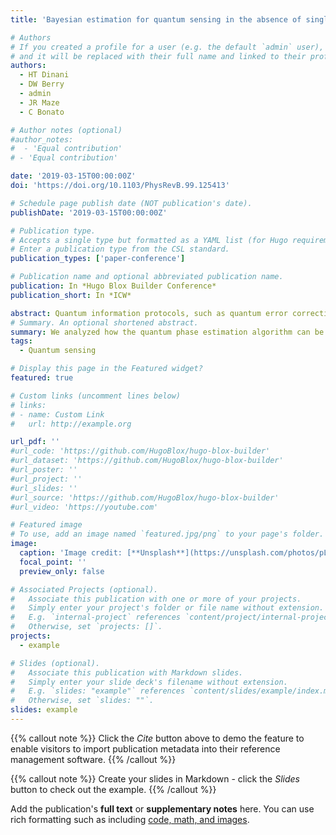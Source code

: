 ```yaml
---
title: 'Bayesian estimation for quantum sensing in the absence of single-shot detection'

# Authors
# If you created a profile for a user (e.g. the default `admin` user), write the username (folder name) here
# and it will be replaced with their full name and linked to their profile.
authors:
  - HT Dinani
  - DW Berry
  - admin
  - JR Maze 
  - C Bonato

# Author notes (optional)
#author_notes:
#  - 'Equal contribution'
# - 'Equal contribution'

date: '2019-03-15T00:00:00Z'
doi: 'https://doi.org/10.1103/PhysRevB.99.125413'

# Schedule page publish date (NOT publication's date).
publishDate: '2019-03-15T00:00:00Z'

# Publication type.
# Accepts a single type but formatted as a YAML list (for Hugo requirements).
# Enter a publication type from the CSL standard.
publication_types: ['paper-conference']

# Publication name and optional abbreviated publication name.
publication: In *Hugo Blox Builder Conference*
publication_short: In *ICW*

abstract: Quantum information protocols, such as quantum error correction and quantum phase estimation, have been widely used to enhance the performance of quantum sensors. While these protocols have relied on single-shot detection, in most practical applications only an averaged readout is available, as in the case of room-temperature sensing with the electron spin associated with a nitrogen-vacancy center in diamond. Here, we theoretically investigate the application of the quantum phase estimation algorithm for high dynamic-range magnetometry, when single-shot readout is not available. We show that, even in this case, Bayesian estimation provides a natural way to efficiently use the available information. We apply Bayesian analysis to achieve an optimized sensing protocol for estimating a time-independent magnetic field with a single electron spin associated to a nitrogen-vacancy center at room temperature and show that this protocol improves the sensitivity over previous protocols by more than a factor of 3. Moreover, we show that an extra enhancement can be achieved by considering the timing information in the detector clicks.
# Summary. An optional shortened abstract.
summary: We analyzed how the quantum phase estimation algorithm can be used efficiently for high dynamic range sensing with a single qubit, in the case where single-shot readout is not available.
tags:
  - Quantum sensing

# Display this page in the Featured widget?
featured: true

# Custom links (uncomment lines below)
# links:
# - name: Custom Link
#   url: http://example.org

url_pdf: ''
#url_code: 'https://github.com/HugoBlox/hugo-blox-builder'
#url_dataset: 'https://github.com/HugoBlox/hugo-blox-builder'
#url_poster: ''
#url_project: ''
#url_slides: ''
#url_source: 'https://github.com/HugoBlox/hugo-blox-builder'
#url_video: 'https://youtube.com'

# Featured image
# To use, add an image named `featured.jpg/png` to your page's folder.
image:
  caption: 'Image credit: [**Unsplash**](https://unsplash.com/photos/pLCdAaMFLTE)'
  focal_point: ''
  preview_only: false

# Associated Projects (optional).
#   Associate this publication with one or more of your projects.
#   Simply enter your project's folder or file name without extension.
#   E.g. `internal-project` references `content/project/internal-project/index.md`.
#   Otherwise, set `projects: []`.
projects:
  - example

# Slides (optional).
#   Associate this publication with Markdown slides.
#   Simply enter your slide deck's filename without extension.
#   E.g. `slides: "example"` references `content/slides/example/index.md`.
#   Otherwise, set `slides: ""`.
slides: example
---
```


{{% callout note %}}
Click the _Cite_ button above to demo the feature to enable visitors to import publication metadata into their reference management software.
{{% /callout %}}

{{% callout note %}}
Create your slides in Markdown - click the _Slides_ button to check out the example.
{{% /callout %}}

Add the publication's **full text** or **supplementary notes** here. You can use rich formatting such as including [code, math, and images](https://docs.hugoblox.com/content/writing-markdown-latex/).
